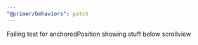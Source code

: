 ```yaml
---
"@primer/behaviors": patch
---
```


Failing test for anchoredPosition showing stuff below scrollview
